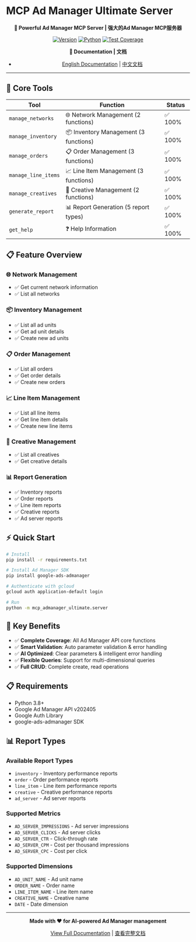 # MCP Ad Manager Ultimate Server

<div align="center">

**🚀 Powerful Ad Manager MCP Server | 强大的Ad Manager MCP服务器**

[![Version](https://img.shields.io/badge/version-1.0.0-blue.svg)](https://github.com/chre3/admanager)
[![Python](https://img.shields.io/badge/python-3.8+-green.svg)](https://python.org)
[![Test Coverage](https://img.shields.io/badge/test%20coverage-100%25-brightgreen.svg)](https://github.com/chre3/admanager)

**📖 Documentation | 文档**
- [English Documentation](README_EN.md) | [中文文档](README_CN.md)

</div>

---

## 🎯 Core Tools

| Tool | Function | Status |
|------|----------|--------|
| `manage_networks` | 🌐 Network Management (2 functions) | ✅ 100% |
| `manage_inventory` | 📦 Inventory Management (3 functions) | ✅ 100% |
| `manage_orders` | 📋 Order Management (3 functions) | ✅ 100% |
| `manage_line_items` | 📈 Line Item Management (3 functions) | ✅ 100% |
| `manage_creatives` | 🎨 Creative Management (2 functions) | ✅ 100% |
| `generate_report` | 📊 Report Generation (5 report types) | ✅ 100% |
| `get_help` | ❓ Help Information | ✅ 100% |

## 📋 Feature Overview

### 🌐 Network Management
- ✅ Get current network information
- ✅ List all networks

### 📦 Inventory Management
- ✅ List all ad units
- ✅ Get ad unit details
- ✅ Create new ad units

### 📋 Order Management
- ✅ List all orders
- ✅ Get order details
- ✅ Create new orders

### 📈 Line Item Management
- ✅ List all line items
- ✅ Get line item details
- ✅ Create new line items

### 🎨 Creative Management
- ✅ List all creatives
- ✅ Get creative details

### 📊 Report Generation
- ✅ Inventory reports
- ✅ Order reports
- ✅ Line item reports
- ✅ Creative reports
- ✅ Ad server reports

## ⚡ Quick Start

```bash
# Install
pip install -r requirements.txt

# Install Ad Manager SDK
pip install google-ads-admanager

# Authenticate with gcloud
gcloud auth application-default login

# Run
python -m mcp_admanager_ultimate.server
```

## 🎯 Key Benefits

- ✅ **Complete Coverage**: All Ad Manager API core functions
- ✅ **Smart Validation**: Auto parameter validation & error handling
- ✅ **AI Optimized**: Clear parameters & intelligent error handling
- ✅ **Flexible Queries**: Support for multi-dimensional queries
- ✅ **Full CRUD**: Complete create, read operations

## 📋 Requirements

- Python 3.8+
- Google Ad Manager API v202405
- Google Auth Library
- google-ads-admanager SDK

## 📊 Report Types

### Available Report Types
- `inventory` - Inventory performance reports
- `order` - Order performance reports
- `line_item` - Line item performance reports
- `creative` - Creative performance reports
- `ad_server` - Ad server reports

### Supported Metrics
- `AD_SERVER_IMPRESSIONS` - Ad server impressions
- `AD_SERVER_CLICKS` - Ad server clicks
- `AD_SERVER_CTR` - Click-through rate
- `AD_SERVER_CPM` - Cost per thousand impressions
- `AD_SERVER_CPC` - Cost per click

### Supported Dimensions
- `AD_UNIT_NAME` - Ad unit name
- `ORDER_NAME` - Order name
- `LINE_ITEM_NAME` - Line item name
- `CREATIVE_NAME` - Creative name
- `DATE` - Date dimension

---

<div align="center">

**Made with ❤️ for AI-powered Ad Manager management**

[View Full Documentation](README_EN.md) | [查看完整文档](README_CN.md)

</div>

